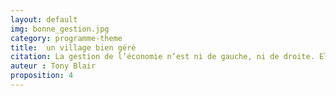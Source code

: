 ```yaml
---
layout: default
img: bonne_gestion.jpg
category: programme-theme
title:  un village bien géré
citation: La gestion de l’économie n’est ni de gauche, ni de droite. Elles est bonne ou mauvaise…<br> Ce qui compte c’est que ça marche.
auteur : Tony Blair
proposition: 4
---
```

